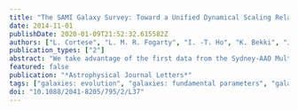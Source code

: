 ```yaml
---
title: "The SAMI Galaxy Survey: Toward a Unified Dynamical Scaling Relation for Galaxies of All Types"
date: 2014-11-01
publishDate: 2020-01-09T21:52:32.615582Z
authors: ["L. Cortese", "L. M. R. Fogarty", "I. -T. Ho", "K. Bekki", "J. Bland-Hawthorn", "M. Colless", "W. Couch", "S. M. Croom", "K. Glazebrook", "J. Mould", "N. Scott", "R. Sharp", "C. Tonini", "J. T. Allen", "J. Bloom", "J. J. Bryant", "M. Cluver", "R. L. Davies", "M. J. Drinkwater", "M. Goodwin", "A. Green", "L. J. Kewley", "I. S. Kostantopoulos", "J. S. Lawrence", "S. Mahajan", "A. M. Medling", "M. Owers", "S. N. Richards", "S. M. Sweet", "O. I. Wong"]
publication_types: ["2"]
abstract: "We take advantage of the first data from the Sydney-AAO Multi-object Integral field Galaxy Survey to investigate the relation between the kinematics of gas and stars, and stellar mass in a comprehensive sample of nearby galaxies. We find that all 235 objects in our sample, regardless of their morphology, lie on a tight relation linking stellar mass (M $_*$) to internal velocity quantified by the S $_0.5$ parameter, which combines the contribution of both dispersion (σ) and rotational velocity (V $_rot$) to the dynamical support of a galaxy (S$_0.5$=sqrt0.5 V_rot$^2$+σ $^2$). Our results are independent of the baryonic component from which σ and V $_rot$ are estimated, as the S $_0.5$ of stars and gas agree remarkably well. This represents a significant improvement compared to the canonical M $_*$ versus V $_rot$ and M $_*$ versus σ relations. Not only is no sample pruning necessary, but also stellar and gas kinematics can be used simultaneously, as the effect of asymmetric drift is taken into account once V $_rot$ and σ are combined. Our findings illustrate how the combination of dispersion and rotational velocities for both gas and stars can provide us with a single dynamical scaling relation valid for galaxies of all morphologies across at least the stellar mass range 8.5 &lt;log (M $_*$/M $_☉$) &lt; 11. Such relation appears to be more general and at least as tight as any other dynamical scaling relation, representing a unique tool for investigating the link between galaxy kinematics and baryonic content, and a less biased comparison with theoretical models."
featured: false
publication: "*Astrophysical Journal Letters*"
tags: ["galaxies: evolution", "galaxies: fundamental parameters", "galaxies: kinematics and dynamics", "Astrophysics - Astrophysics of Galaxies"]
doi: "10.1088/2041-8205/795/2/L37"
---
```


